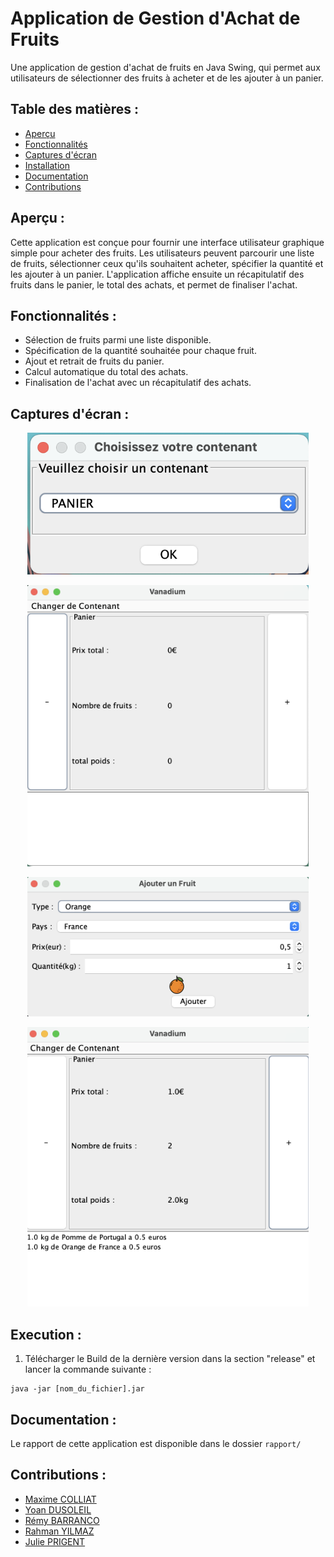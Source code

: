 # Application de Gestion d'Achat de Fruits

Une application de gestion d'achat de fruits en Java Swing, qui permet aux utilisateurs de sélectionner des fruits à
acheter et de les ajouter à un panier.

<h2>Table des matières :</h2>

- [Aperçu](#aperçu)
- [Fonctionnalités](#fonctionnalités)
- [Captures d'écran](#captures-décran)
- [Installation](#installation)
- [Documentation](#documentation)
- [Contributions](#contributions)

<h2 id="aperçu">Aperçu :</h2>

Cette application est conçue pour fournir une interface utilisateur graphique simple pour acheter des fruits. Les
utilisateurs peuvent parcourir une liste de fruits, sélectionner ceux qu'ils souhaitent acheter, spécifier la quantité
et les ajouter à un panier. L'application affiche ensuite un récapitulatif des fruits dans le panier, le total des
achats, et permet de finaliser l'achat.

<h2 id="fonctionnalités">Fonctionnalités :</h2>

- Sélection de fruits parmi une liste disponible.
- Spécification de la quantité souhaitée pour chaque fruit.
- Ajout et retrait de fruits du panier.
- Calcul automatique du total des achats.
- Finalisation de l'achat avec un récapitulatif des achats.

<h2 id="captures-décran">Captures d'écran :</h2>




<p align="center">
    <img src="https://github.com/Maxime-Cllt/Projet-GL/blob/main/rapport/screenshot/ihm/choix_panier.png" alt="Panier"  width="450px" height="auto">
</p>

<p align="center">
    <img src="https://github.com/Maxime-Cllt/Projet-GL/blob/main/rapport/screenshot/ihm/ihm.png" alt="IHM"  width="450px" height="auto">
</p>

<p align="center">
    <img src="https://github.com/Maxime-Cllt/Projet-GL/blob/main/rapport/screenshot/ihm/ajout_fruit.png" alt="Fruit"  width="450px" height="auto">
</p>

<p align="center">
    <img src="https://github.com/Maxime-Cllt/Projet-GL/blob/main/rapport/screenshot/ihm/ihm2.png" alt="IHM 2"  width="450px" height="auto">
</p>




<h2 id="installation">Execution :</h2>

1. Télécharger le Build de la dernière version dans la section "release" et lancer la commande suivante :

```shell
java -jar [nom_du_fichier].jar
```

<h2 id="documentation">Documentation :</h2>

Le rapport de cette application est disponible dans le dossier `rapport/`

<h2 id="contributions">Contributions :</h2>

<ul>
    <li><a href="https://github.com/Maxime-Cllt">Maxime COLLIAT</a></li>
    <li><a href="https://github.com/Yaon-C2H8N2">Yoan DUSOLEIL</a></li>
    <li><a href="https://github.com/Phaired">Rémy BARRANCO</a></li>
    <li><a href="https://github.com/Sudo-Rahman">Rahman YILMAZ</a></li>
    <li><a href="https://github.com/JuliePrigent">Julie PRIGENT</a></li>
</ul>
